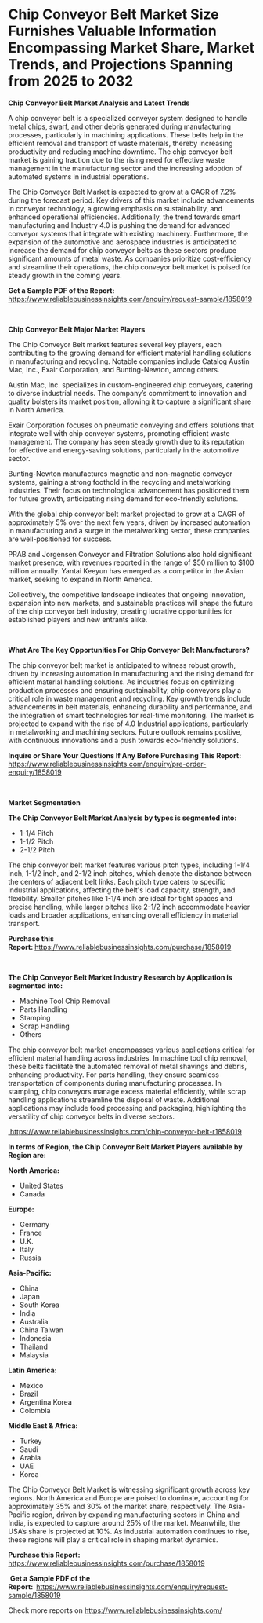 <p><h1>Chip Conveyor Belt Market Size Furnishes Valuable Information Encompassing Market Share, Market Trends, and Projections Spanning from 2025 to 2032</h1></p><p><strong>Chip Conveyor Belt Market Analysis and Latest Trends</strong></p>
<p><p>A chip conveyor belt is a specialized conveyor system designed to handle metal chips, swarf, and other debris generated during manufacturing processes, particularly in machining applications. These belts help in the efficient removal and transport of waste materials, thereby increasing productivity and reducing machine downtime. The chip conveyor belt market is gaining traction due to the rising need for effective waste management in the manufacturing sector and the increasing adoption of automated systems in industrial operations.</p><p>The Chip Conveyor Belt Market is expected to grow at a CAGR of 7.2% during the forecast period. Key drivers of this market include advancements in conveyor technology, a growing emphasis on sustainability, and enhanced operational efficiencies. Additionally, the trend towards smart manufacturing and Industry 4.0 is pushing the demand for advanced conveyor systems that integrate with existing machinery. Furthermore, the expansion of the automotive and aerospace industries is anticipated to increase the demand for chip conveyor belts as these sectors produce significant amounts of metal waste. As companies prioritize cost-efficiency and streamline their operations, the chip conveyor belt market is poised for steady growth in the coming years.</p></p>
<p><strong>Get a Sample PDF of the Report:&nbsp;</strong> <a href="https://www.reliablebusinessinsights.com/enquiry/request-sample/1858019?utm_campaign=2735&utm_medium=2&utm_source=Github&utm_content=ia&utm_term=11042025&utm_id=chip-conveyor-belt">https://www.reliablebusinessinsights.com/enquiry/request-sample/1858019</a></p>
<p>&nbsp;</p>
<p><strong>Chip Conveyor Belt Major Market Players</strong></p>
<p><p>The Chip Conveyor Belt market features several key players, each contributing to the growing demand for efficient material handling solutions in manufacturing and recycling. Notable companies include Catalog Austin Mac, Inc., Exair Corporation, and Bunting-Newton, among others. </p><p>Austin Mac, Inc. specializes in custom-engineered chip conveyors, catering to diverse industrial needs. The company’s commitment to innovation and quality bolsters its market position, allowing it to capture a significant share in North America.</p><p>Exair Corporation focuses on pneumatic conveying and offers solutions that integrate well with chip conveyor systems, promoting efficient waste management. The company has seen steady growth due to its reputation for effective and energy-saving solutions, particularly in the automotive sector.</p><p>Bunting-Newton manufactures magnetic and non-magnetic conveyor systems, gaining a strong foothold in the recycling and metalworking industries. Their focus on technological advancement has positioned them for future growth, anticipating rising demand for eco-friendly solutions.</p><p>With the global chip conveyor belt market projected to grow at a CAGR of approximately 5% over the next few years, driven by increased automation in manufacturing and a surge in the metalworking sector, these companies are well-positioned for success.</p><p>PRAB and Jorgensen Conveyor and Filtration Solutions also hold significant market presence, with revenues reported in the range of $50 million to $100 million annually. Yantai Keeyun has emerged as a competitor in the Asian market, seeking to expand in North America. </p><p>Collectively, the competitive landscape indicates that ongoing innovation, expansion into new markets, and sustainable practices will shape the future of the chip conveyor belt industry, creating lucrative opportunities for established players and new entrants alike.</p></p>
<p>&nbsp;</p>
<p><strong>What Are The Key Opportunities For Chip Conveyor Belt Manufacturers?</strong></p>
<p><p>The chip conveyor belt market is anticipated to witness robust growth, driven by increasing automation in manufacturing and the rising demand for efficient material handling solutions. As industries focus on optimizing production processes and ensuring sustainability, chip conveyors play a critical role in waste management and recycling. Key growth trends include advancements in belt materials, enhancing durability and performance, and the integration of smart technologies for real-time monitoring. The market is projected to expand with the rise of 4.0 Industrial applications, particularly in metalworking and machining sectors. Future outlook remains positive, with continuous innovations and a push towards eco-friendly solutions.</p></p>
<p><strong>Inquire or Share Your Questions If Any Before Purchasing This Report:</strong> <a href="https://www.reliablebusinessinsights.com/enquiry/pre-order-enquiry/1858019?utm_campaign=2735&utm_medium=2&utm_source=Github&utm_content=ia&utm_term=11042025&utm_id=chip-conveyor-belt">https://www.reliablebusinessinsights.com/enquiry/pre-order-enquiry/1858019</a></p>
<p>&nbsp;</p>
<p><strong>Market Segmentation</strong></p>
<p><strong>The Chip Conveyor Belt Market Analysis by types is segmented into:</strong></p>
<p><ul><li>1-1/4 Pitch</li><li>1-1/2 Pitch</li><li>2-1/2 Pitch</li></ul></p>
<p><p>The chip conveyor belt market features various pitch types, including 1-1/4 inch, 1-1/2 inch, and 2-1/2 inch pitches, which denote the distance between the centers of adjacent belt links. Each pitch type caters to specific industrial applications, affecting the belt's load capacity, strength, and flexibility. Smaller pitches like 1-1/4 inch are ideal for tight spaces and precise handling, while larger pitches like 2-1/2 inch accommodate heavier loads and broader applications, enhancing overall efficiency in material transport.</p></p>
<p><strong>Purchase this Report:&nbsp;</strong><a href="https://www.reliablebusinessinsights.com/purchase/1858019?utm_campaign=2735&utm_medium=2&utm_source=Github&utm_content=ia&utm_term=11042025&utm_id=chip-conveyor-belt">https://www.reliablebusinessinsights.com/purchase/1858019</a></p>
<p>&nbsp;</p>
<p><strong>The Chip Conveyor Belt Market Industry Research by Application is segmented into:</strong></p>
<p><ul><li>Machine Tool Chip Removal</li><li>Parts Handling</li><li>Stamping</li><li>Scrap Handling</li><li>Others</li></ul></p>
<p><p>The chip conveyor belt market encompasses various applications critical for efficient material handling across industries. In machine tool chip removal, these belts facilitate the automated removal of metal shavings and debris, enhancing productivity. For parts handling, they ensure seamless transportation of components during manufacturing processes. In stamping, chip conveyors manage excess material efficiently, while scrap handling applications streamline the disposal of waste. Additional applications may include food processing and packaging, highlighting the versatility of chip conveyor belts in diverse sectors.</p></p>
<p><a href="https://www.reliablebusinessinsights.com/chip-conveyor-belt-r1858019?utm_campaign=2735&utm_medium=2&utm_source=Github&utm_content=ia&utm_term=11042025&utm_id=chip-conveyor-belt">&nbsp;https://www.reliablebusinessinsights.com/chip-conveyor-belt-r1858019</a></p>
<p><strong>In terms of Region, the Chip Conveyor Belt Market Players available by Region are:</strong></p>
<p>
    <p> <strong> North America: </strong>
        <ul>
            <li>United States</li>
            <li>Canada</li>
        </ul>
        </p> 
    <p> <strong> Europe: </strong>
        <ul>
            <li>Germany</li>
            <li>France</li>
            <li>U.K.</li>
            <li>Italy</li>
            <li>Russia</li>
        </ul>
        </p> 
    <p> <strong> Asia-Pacific: </strong>
        <ul>
            <li>China</li>
            <li>Japan</li>
            <li>South Korea</li>
            <li>India</li>
            <li>Australia</li>
            <li>China Taiwan</li>
            <li>Indonesia</li>
            <li>Thailand</li>
            <li>Malaysia</li>
        </ul>
        </p> 
    <p> <strong> Latin America: </strong>
        <ul>
            <li>Mexico</li>
            <li>Brazil</li>
            <li>Argentina Korea</li>
            <li>Colombia</li>
        </ul>
        </p> 
    <p> <strong> Middle East & Africa: </strong>
        <ul>
            <li>Turkey</li>
            <li>Saudi</li>
            <li>Arabia</li>
            <li>UAE</li>
            <li>Korea</li>
        </ul>
    </p>
    </p>
<p><p>The Chip Conveyor Belt Market is witnessing significant growth across key regions. North America and Europe are poised to dominate, accounting for approximately 35% and 30% of the market share, respectively. The Asia-Pacific region, driven by expanding manufacturing sectors in China and India, is expected to capture around 25% of the market. Meanwhile, the USA’s share is projected at 10%. As industrial automation continues to rise, these regions will play a critical role in shaping market dynamics.</p></p>
<p><strong>Purchase this Report: </strong><a href="https://www.reliablebusinessinsights.com/purchase/1858019?utm_campaign=2735&utm_medium=2&utm_source=Github&utm_content=ia&utm_term=11042025&utm_id=chip-conveyor-belt">https://www.reliablebusinessinsights.com/purchase/1858019</a></p>
<p>&nbsp;<strong>Get a Sample PDF of the Report:&nbsp;&nbsp;</strong><a href="https://www.reliablebusinessinsights.com/enquiry/request-sample/1858019?utm_campaign=2735&utm_medium=2&utm_source=Github&utm_content=ia&utm_term=11042025&utm_id=chip-conveyor-belt">https://www.reliablebusinessinsights.com/enquiry/request-sample/1858019</a></p>
<p><strong></strong></p>
<p>Check more reports on <a href="https://www.reliablebusinessinsights.com/?utm_campaign=2735&utm_medium=2&utm_source=Github&utm_content=ia&utm_term=11042025&utm_id=chip-conveyor-belt">https://www.reliablebusinessinsights.com/</a></p>